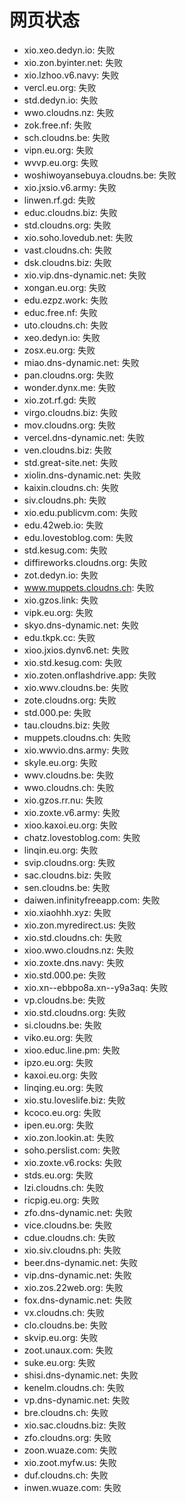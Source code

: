 # 网页状态
- xio.xeo.dedyn.io: 失败
- xio.zon.byinter.net: 失败
- xio.lzhoo.v6.navy: 失败
- vercl.eu.org: 失败
- std.dedyn.io: 失败
- wwo.cloudns.nz: 失败
- zok.free.nf: 失败
- sch.cloudns.be: 失败
- vipn.eu.org: 失败
- wvvp.eu.org: 失败
- woshiwoyansebuya.cloudns.be: 失败
- xio.jxsio.v6.army: 失败
- linwen.rf.gd: 失败
- educ.cloudns.biz: 失败
- std.cloudns.org: 失败
- xio.soho.lovedub.net: 失败
- vast.cloudns.ch: 失败
- dsk.cloudns.biz: 失败
- xio.vip.dns-dynamic.net: 失败
- xongan.eu.org: 失败
- edu.ezpz.work: 失败
- educ.free.nf: 失败
- uto.cloudns.ch: 失败
- xeo.dedyn.io: 失败
- zosx.eu.org: 失败
- miao.dns-dynamic.net: 失败
- pan.cloudns.org: 失败
- wonder.dynx.me: 失败
- xio.zot.rf.gd: 失败
- virgo.cloudns.biz: 失败
- mov.cloudns.org: 失败
- vercel.dns-dynamic.net: 失败
- ven.cloudns.biz: 失败
- std.great-site.net: 失败
- xiolin.dns-dynamic.net: 失败
- kaixin.cloudns.ch: 失败
- siv.cloudns.ph: 失败
- xio.edu.publicvm.com: 失败
- edu.42web.io: 失败
- edu.lovestoblog.com: 失败
- std.kesug.com: 失败
- diffireworks.cloudns.org: 失败
- zot.dedyn.io: 失败
- www.muppets.cloudns.ch: 失败
- xio.gzos.link: 失败
- vipk.eu.org: 失败
- skyo.dns-dynamic.net: 失败
- edu.tkpk.cc: 失败
- xioo.jxios.dynv6.net: 失败
- xio.std.kesug.com: 失败
- xio.zoten.onflashdrive.app: 失败
- xio.wwv.cloudns.be: 失败
- zote.cloudns.org: 失败
- std.000.pe: 失败
- tau.cloudns.biz: 失败
- muppets.cloudns.ch: 失败
- xio.wwvio.dns.army: 失败
- skyle.eu.org: 失败
- wwv.cloudns.be: 失败
- wwo.cloudns.ch: 失败
- xio.gzos.rr.nu: 失败
- xio.zoxte.v6.army: 失败
- xioo.kaxoi.eu.org: 失败
- chatz.lovestoblog.com: 失败
- linqin.eu.org: 失败
- svip.cloudns.org: 失败
- sac.cloudns.biz: 失败
- sen.cloudns.be: 失败
- daiwen.infinityfreeapp.com: 失败
- xio.xiaohhh.xyz: 失败
- xio.zon.myredirect.us: 失败
- xio.std.cloudns.ch: 失败
- xioo.wwo.cloudns.nz: 失败
- xio.zoxte.dns.navy: 失败
- xio.std.000.pe: 失败
- xio.xn--ebbpo8a.xn--y9a3aq: 失败
- vp.cloudns.be: 失败
- xio.std.cloudns.org: 失败
- si.cloudns.be: 失败
- viko.eu.org: 失败
- xioo.educ.line.pm: 失败
- ipzo.eu.org: 失败
- kaxoi.eu.org: 失败
- linqing.eu.org: 失败
- xio.stu.loveslife.biz: 失败
- kcoco.eu.org: 失败
- ipen.eu.org: 失败
- xio.zon.lookin.at: 失败
- soho.perslist.com: 失败
- xio.zoxte.v6.rocks: 失败
- stds.eu.org: 失败
- lzi.cloudns.ch: 失败
- ricpig.eu.org: 失败
- zfo.dns-dynamic.net: 失败
- vice.cloudns.be: 失败
- cdue.cloudns.ch: 失败
- xio.siv.cloudns.ph: 失败
- beer.dns-dynamic.net: 失败
- vip.dns-dynamic.net: 失败
- xio.zos.22web.org: 失败
- fox.dns-dynamic.net: 失败
- vx.cloudns.ch: 失败
- clo.cloudns.be: 失败
- skvip.eu.org: 失败
- zoot.unaux.com: 失败
- suke.eu.org: 失败
- shisi.dns-dynamic.net: 失败
- kenelm.cloudns.ch: 失败
- vp.dns-dynamic.net: 失败
- bre.cloudns.ch: 失败
- xio.sac.cloudns.biz: 失败
- zfo.cloudns.org: 失败
- zoon.wuaze.com: 失败
- xio.zoot.myfw.us: 失败
- duf.cloudns.ch: 失败
- inwen.wuaze.com: 失败
